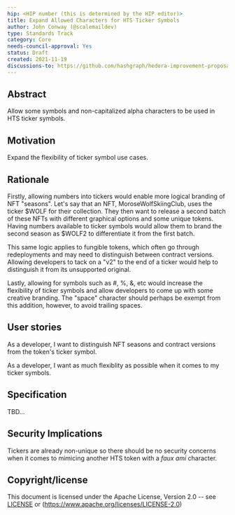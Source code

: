 ```yaml
---
hip: <HIP number (this is determined by the HIP editor)>
title: Expand Allowed Characters for HTS Ticker Symbols
author: John Conway (@scalemaildev)
type: Standards Track
category: Core
needs-council-approval: Yes
status: Draft
created: 2021-11-19
discussions-to: https://github.com/hashgraph/hedera-improvement-proposal/discussions/231
---
```


## Abstract

Allow some symbols and non-capitalized alpha characters to be used in HTS ticker symbols.

## Motivation

Expand the flexibility of ticker symbol use cases.

## Rationale

Firstly, allowing numbers into tickers would enable more logical branding of NFT "seasons". Let's say that an NFT, MoroseWolfSkiingClub, uses the ticker $WOLF for their collection. They then want to release a second batch of these NFTs with different graphical options and some unique tokens. Having numbers available to ticker symbols would allow them to brand the second season as $WOLF2 to differentiate it from the first batch.

This same logic applies to fungible tokens, which often go through redeployments and may need to distinguish between contract versions. Allowing developers to tack on a "v2" to the end of a ticker would help to distinguish it from its unsupported original.

Lastly, allowing for symbols such as #, %, &, etc would increase the flexibility of ticker symbols and allow developers to come up with some creative branding. The "space" character should perhaps be exempt from this addition, however, to avoid trailing spaces.

## User stories

As a developer, I want to distinguish NFT seasons and contract versions from the token's ticker symbol.

As a developer, I want as much flexiblity as possible when it comes to my ticker symbols.
  
## Specification

TBD...

## Security Implications

Tickers are already non-unique so there should be no security concerns when it comes to mimicing another HTS token with a *faux ami* character.

## Copyright/license

This document is licensed under the Apache License, Version 2.0 -- see [LICENSE](../LICENSE) or (https://www.apache.org/licenses/LICENSE-2.0)
